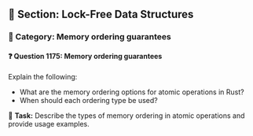 ## 📘 Section: Lock-Free Data Structures
### 🔹 Category: Memory ordering guarantees
#### ❓ Question 1175: Memory ordering guarantees

Explain the following:

- What are the memory ordering options for atomic operations in Rust?
- When should each ordering type be used?

🔧 **Task:** Describe the types of memory ordering in atomic operations and provide usage examples.
